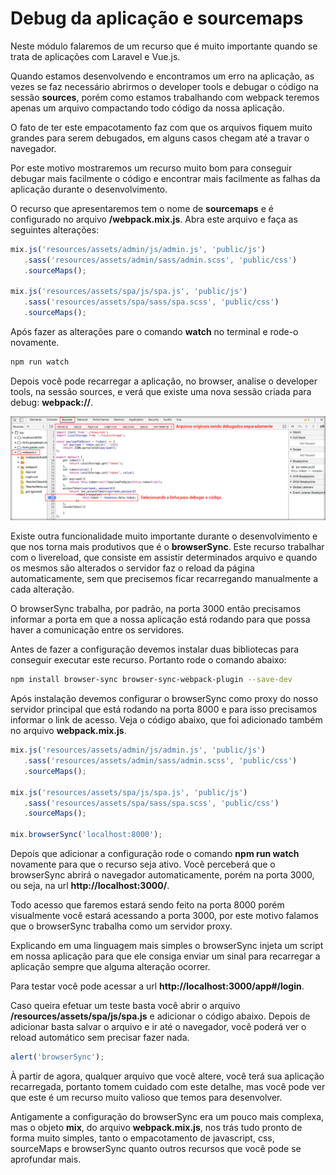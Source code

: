 # Debug da aplicação e sourcemaps

Neste módulo falaremos de um recurso que é muito importante quando se trata de aplicações com Laravel e Vue.js.

Quando estamos desenvolvendo e encontramos um erro na aplicação, as vezes se faz necessário abrirmos o developer tools e debugar o código na sessão **sources**, porém como estamos trabalhando com webpack teremos apenas um arquivo compactando todo código da nossa aplicação.

O fato de ter este empacotamento faz com que os arquivos fiquem muito grandes para serem debugados, em alguns casos chegam até a travar o navegador.

Por este motivo mostraremos um recurso muito bom para conseguir debugar mais facilmente o código e encontrar mais facilmente as falhas da aplicação durante o desenvolvimento.

O recurso que apresentaremos tem o nome de **sourcemaps** e é configurado no arquivo **/webpack.mix.js**. Abra este arquivo e faça as seguintes alterações:

```js
mix.js('resources/assets/admin/js/admin.js', 'public/js')
   .sass('resources/assets/admin/sass/admin.scss', 'public/css')
   .sourceMaps();

mix.js('resources/assets/spa/js/spa.js', 'public/js')
   .sass('resources/assets/spa/sass/spa.scss', 'public/css')
   .sourceMaps();
```

Após fazer as alterações pare o comando **watch** no terminal e rode-o novamente.

```sh
npm run watch
```

Depois você pode recarregar a aplicação, no browser, analise o developer tools, na sessão sources, e verá que existe uma nova sessão criada para debug: **webpack://**.

![63_sourcemaps_webpack](./images/63_sourcemaps_webpack.png "63_sourcemaps_webpack")

Existe outra funcionalidade muito importante durante o desenvolvimento e que nos torna mais produtivos que é o **browserSync**. Este recurso trabalhar com o livereload, que consiste em assistir determinados arquivo e quando os mesmos são alterados o servidor faz o reload da página automaticamente, sem que precisemos ficar recarregando manualmente a cada alteração.

O browserSync trabalha, por padrão, na porta 3000 então precisamos informar a porta em que a nossa aplicação está rodando para que possa haver a comunicação entre os servidores.

Antes de fazer a configuração devemos instalar duas bibliotecas para conseguir executar este recurso. Portanto rode o comando abaixo:

```sh
npm install browser-sync browser-sync-webpack-plugin --save-dev
```

Após instalação devemos configurar o browserSync como proxy do nosso servidor principal que está rodando na porta 8000 e para isso precisamos informar o link de acesso. Veja o código abaixo, que foi adicionado também no arquivo **webpack.mix.js**.

```js
mix.js('resources/assets/admin/js/admin.js', 'public/js')
   .sass('resources/assets/admin/sass/admin.scss', 'public/css')
   .sourceMaps();

mix.js('resources/assets/spa/js/spa.js', 'public/js')
   .sass('resources/assets/spa/sass/spa.scss', 'public/css')
   .sourceMaps();

mix.browserSync('localhost:8000');
```

Depois que adicionar a configuração rode o comando **npm run watch** novamente para que o recurso seja ativo. Você perceberá que o browserSync abrirá o navegador automaticamente, porém na porta 3000, ou seja, na url **http://localhost:3000/**.

Todo acesso que faremos estará sendo feito na porta 8000 porém visualmente você estará acessando a porta 3000, por este motivo falamos que o browserSync trabalha como um servidor proxy.

Explicando em uma linguagem mais simples o browserSync injeta um script em nossa aplicação para que ele consiga enviar um sinal para recarregar a aplicação sempre que alguma alteração ocorrer.

Para testar você pode acessar a url **http://localhost:3000/app#/login**.

Caso queira efetuar um teste basta você abrir o arquivo **/resources/assets/spa/js/spa.js** e adicionar o código abaixo. Depois de adicionar basta salvar o arquivo e ir até o navegador, você poderá ver o reload automático sem precisar fazer nada.

```js
alert('browserSync');
```

À partir de agora, qualquer arquivo que você altere, você terá sua aplicação recarregada, portanto tomem cuidado com este detalhe, mas você pode ver que este é um recurso muito valioso que temos para desenvolver.

Antigamente a configuração do browserSync era um pouco mais complexa, mas o objeto **mix**, do arquivo **webpack.mix.js**, nos trás tudo pronto de forma muito simples, tanto o empacotamento de javascript, css, sourceMaps e browserSync quanto outros recursos que você pode se aprofundar mais.